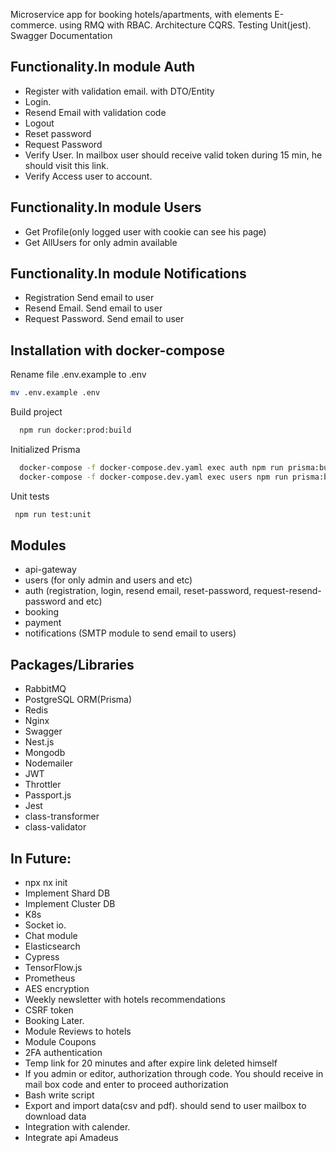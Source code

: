 Microservice app for booking hotels/apartments, with elements E-commerce. using RMQ with RBAC.
Architecture CQRS.
Testing Unit(jest).
Swagger  Documentation



## Functionality.In module Auth 
- Register with validation email. with DTO/Entity
- Login.
- Resend Email with validation code
- Logout
- Reset password
- Request Password
- Verify User. In mailbox user should receive valid token during 15 min, he should visit this link.
- Verify Access user to account.


## Functionality.In module Users

- Get Profile(only logged user with cookie can see his page)
- Get AllUsers for only admin available 


## Functionality.In module Notifications 

- Registration  Send email to user
- Resend Email. Send email to user
- Request Password.  Send email to user

## Installation with docker-compose

Rename file .env.example to .env 

```bash
mv .env.example .env
```

Build project


```bash
  npm run docker:prod:build
```


Initialized Prisma 


```bash
  docker-compose -f docker-compose.dev.yaml exec auth npm run prisma:build
  docker-compose -f docker-compose.dev.yaml exec users npm run prisma:build
```

Unit tests

```bash
 npm run test:unit

```


## Modules
- api-gateway
- users (for only admin and users and etc)
- auth (registration, login, resend email, reset-password, request-resend-password and etc)
- booking 
- payment 
- notifications (SMTP module to send email to users)


## Packages/Libraries
- RabbitMQ
- PostgreSQL ORM(Prisma) 
- Redis
- Nginx
- Swagger
- Nest.js
- Mongodb
- Nodemailer
- JWT
- Throttler
- Passport.js
- Jest
- class-transformer
- class-validator



## In Future: 
- npx nx init
- Implement Shard DB
- Implement Cluster DB
- K8s
- Socket io.
- Chat module
- Elasticsearch 
- Cypress
- TensorFlow.js
- Prometheus
- AES encryption 
- Weekly newsletter with hotels recommendations
- CSRF token 
- Booking Later.
- Module Reviews to hotels 
- Module Coupons
- 2FA authentication
- Temp link for 20 minutes and after expire link deleted himself
- If you admin or editor, authorization through code. You should receive in mail box code and enter to proceed authorization
- Bash write script
- Export and import data(csv and pdf). should send to user mailbox to download data
- Integration with calender.
- Integrate api Amadeus